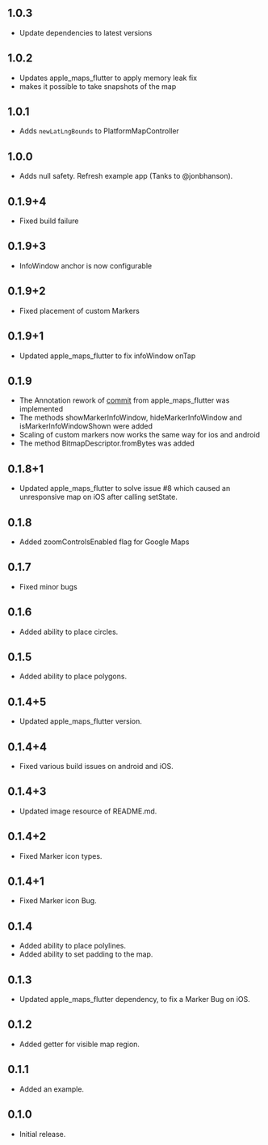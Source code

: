 ## 1.0.3

* Update dependencies to latest versions

## 1.0.2

* Updates apple_maps_flutter to apply memory leak fix
* makes it possible to take snapshots of the map

## 1.0.1

* Adds `newLatLngBounds` to PlatformMapController

## 1.0.0

* Adds null safety. Refresh example app (Tanks to @jonbhanson).

## 0.1.9+4

* Fixed build failure

## 0.1.9+3

* InfoWindow anchor is now configurable

## 0.1.9+2

* Fixed placement of custom Markers

## 0.1.9+1

* Updated apple_maps_flutter to fix infoWindow onTap

## 0.1.9

* The Annotation rework of [commit](https://github.com/LuisThein/apple_maps_flutter/commit/01e3ea4f4a4274d4d2d2636fd863ba1e3283420d) from apple_maps_flutter was implemented
* The methods showMarkerInfoWindow, hideMarkerInfoWindow and isMarkerInfoWindowShown were added
* Scaling of custom markers now works the same way for ios and android
* The method BitmapDescriptor.fromBytes was added

## 0.1.8+1

* Updated apple_maps_flutter to solve issue #8 which caused an unresponsive map on iOS after calling setState.

## 0.1.8

* Added zoomControlsEnabled flag for Google Maps

## 0.1.7

* Fixed minor bugs

## 0.1.6

* Added ability to place circles.

## 0.1.5

* Added ability to place polygons.

## 0.1.4+5

* Updated apple_maps_flutter version.

## 0.1.4+4

* Fixed various build issues on android and iOS.

## 0.1.4+3

* Updated image resource of README.md.

## 0.1.4+2

* Fixed Marker icon types.

## 0.1.4+1

* Fixed Marker icon Bug.

## 0.1.4

* Added ability to place polylines.
* Added ability to set padding to the map.

## 0.1.3

* Updated apple_maps_flutter dependency, to fix a Marker Bug on iOS.

## 0.1.2

* Added getter for visible map region.

## 0.1.1

* Added an example.

## 0.1.0

* Initial release.
